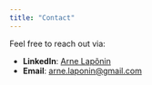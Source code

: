 ```yaml
---
title: "Contact"
---
```


Feel free to reach out via:

- **LinkedIn**: [Arne Lapõnin](https://linkedin.com/in/arnelaponin)
- **Email**: [arne.laponin@gmail.com](mailto:arne.laponin@gmail.com)
